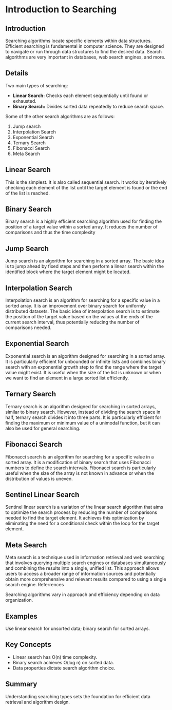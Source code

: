 # Introduction to Searching

## Introduction
Searching algorithms locate specific elements within data structures. Efficient searching is fundamental in computer science. They are designed to navigate or run through data structures to find the desired data. Search algorithms are very important in databases, web search engines, and more.

## Details
Two main types of searching:

- **Linear Search:** Checks each element sequentially until found or exhausted.  
- **Binary Search:** Divides sorted data repeatedly to reduce search space.

Some of the other search algorithms are as follows:

1. Jump search
2. Interpolation Search
3. Exponential Search
4. Ternary Search
5. Fibonacci Search
6. Meta Search

## Linear Search

This is the simplest. It is also called sequential search. It works by iteratively checking each element of the list until the target element is found or the end of the list is reached.

## Binary Search

Binary search is a highly efficient searching algorithm used for finding the position of a target value within a sorted array. It reduces the number of comparisons and thus the time complexity

## Jump Search

Jump search is an algorithm for searching in a sorted array. The basic idea is to jump ahead by fixed steps and then perform a linear search within the identified block where the target element might be located.

## Interpolation Search

Interpolation search is an algorithm for searching for a specific value in a sorted array. It is an improvement over binary search for uniformly distributed datasets. The basic idea of interpolation search is to estimate the position of the target value based on the values at the ends of the current search interval, thus potentially reducing the number of comparisons needed.

## Exponential Search

Exponential search is an algorithm designed for searching in a sorted array. It is particularly efficient for unbounded or infinite lists and combines binary search with an exponential growth step to find the range where the target value might exist. It is useful when the size of the list is unknown or when we want to find an element in a large sorted list efficiently.

## Ternary Search

Ternary search is an algorithm designed for searching in sorted arrays, similar to binary search. However, instead of dividing the search space in half, ternary search divides it into three parts. It is particularly efficient for finding the maximum or minimum value of a unimodal function, but it can also be used for general searching.

## Fibonacci Search

Fibonacci search is an algorithm for searching for a specific value in a sorted array. It is a modification of binary search that uses Fibonacci numbers to define the search intervals. Fibonacci search is particularly useful when the size of the array is not known in advance or when the distribution of values is uneven.

## Sentinel Linear Search

Sentinel linear search is a variation of the linear search algorithm that aims to optimize the search process by reducing the number of comparisons needed to find the target element. It achieves this optimization by eliminating the need for a conditional check within the loop for the target element.

## Meta Search

Meta search is a technique used in information retrieval and web searching that involves querying multiple search engines or databases simultaneously and combining the results into a single, unified list. This approach allows users to access a broader range of information sources and potentially obtain more comprehensive and relevant results compared to using a single search engine.
Referrences

Searching algorithms vary in approach and efficiency depending on data organization.

## Examples
Use linear search for unsorted data; binary search for sorted arrays.

## Key Concepts
- Linear search has O(n) time complexity.  
- Binary search achieves O(log n) on sorted data.  
- Data properties dictate search algorithm choice.

## Summary
Understanding searching types sets the foundation for efficient data retrieval and algorithm design.
